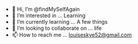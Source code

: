 - 👋 Hi, I’m @findMySelfAgain 
- 👀 I’m interested in ... Learning 
- 🌱 I’m currently learning ... A few things 
- 💞️ I’m looking to collaborate on ... life   
- 📫 How to reach me ... louiseskye52@gmail.com

<!---
findMySelfAgain/findMySelfAgain is a ✨ special ✨ repository because its `README.md` (this file) appears on your GitHub profile.
You can click the Preview link to take a look at your changes.
--->
